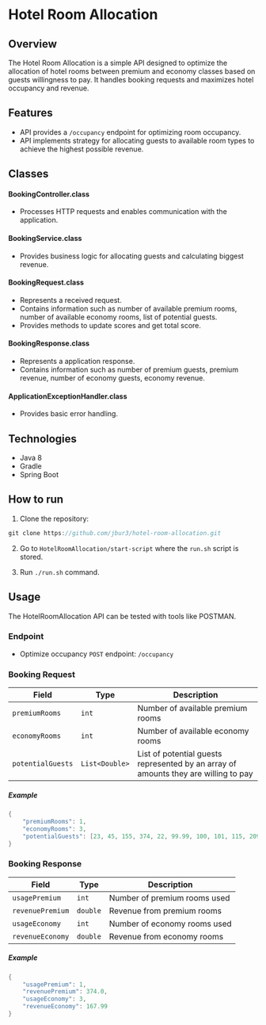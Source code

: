 # Hotel Room Allocation

## Overview

The Hotel Room Allocation is a simple API designed to optimize the allocation of hotel rooms between premium and economy classes based on guests willingness to pay. It handles booking requests and maximizes hotel occupancy and revenue.

## Features

- API provides a ```/occupancy``` endpoint for optimizing room occupancy.
- API implements strategy for allocating guests to available room types to achieve the highest possible revenue. 

## Classes

#### BookingController.class
- Processes HTTP requests and enables communication with the application.

#### BookingService.class
- Provides business logic for allocating guests and calculating biggest revenue. 

#### BookingRequest.class
- Represents a received request.
- Contains information such as number of available premium rooms, number of available economy rooms, list of potential guests.
- Provides methods to update scores and get total score.

#### BookingResponse.class
- Represents a application response.
- Contains information such as number of premium guests, premium revenue, number of economy guests, economy revenue.

#### ApplicationExceptionHandler.class
- Provides basic error handling.

## Technologies
- Java 8
- Gradle
- Spring Boot

## How to run
1. Clone the repository:
```java
git clone https://github.com/jbur3/hotel-room-allocation.git
```

2. Go to ```HotelRoomAllocation/start-script``` where the ```run.sh``` script is stored.

3. Run ```./run.sh``` command.

## Usage
The HotelRoomAllocation API can be tested with tools like POSTMAN.

### Endpoint
- Optimize occupancy ```POST``` endpoint: ```/occupancy```

### Booking Request
Field | Type         | Description
--- |--------------| ---
```premiumRooms``` | ```int```        | Number of available premium rooms
```economyRooms``` | ```int```        | Number of available economy rooms
```potentialGuests``` | ```List<Double>``` | List of potential guests represented by an array of amounts they are willing to pay

##### Example
```java
{
    "premiumRooms": 1, 
    "economyRooms": 3, 
    "potentialGuests": [23, 45, 155, 374, 22, 99.99, 100, 101, 115, 209]
}
```

### Booking Response
Field | Type               | Description
--- |--------------------| ---
```usagePremium``` | ```int```          | Number of premium rooms used
```revenuePremium``` | ```double```       | Revenue from premium rooms
```usageEconomy``` | ```int``` | Number of economy rooms used
```revenueEconomy``` | ```double``` | Revenue from economy rooms

##### Example
```java
{
    "usagePremium": 1,
    "revenuePremium": 374.0,
    "usageEconomy": 3,
    "revenueEconomy": 167.99
}
```